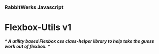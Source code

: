 ### RabbitWerks Javascript

# Flexbox-Utils v1

##### * A utility based Flexbox css class-helper library to help take the guess work out of flexbox.  *

